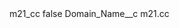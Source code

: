 <?xml version="1.0" encoding="UTF-8"?>
<CustomMetadata xmlns="http://soap.sforce.com/2006/04/metadata" xmlns:xsi="http://www.w3.org/2001/XMLSchema-instance" xmlns:xsd="http://www.w3.org/2001/XMLSchema">
    <label>m21_cc</label>
    <protected>false</protected>
    <values>
        <field>Domain_Name__c</field>
        <value xsi:type="xsd:string">m21.cc</value>
    </values>
</CustomMetadata>

